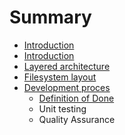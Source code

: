 # Summary

* [Introduction](README.md)
* [Introduction](docs/readme.md)
* [Layered architecture](docs/layered_architecture.md)
* [Filesystem layout](docs/filesystem-layout.md)
* [Development proces](docs/development_proces.md)
   * [Definition of Done](docs/development-proces/definition_of_done.md)
   * Unit testing
   * Quality Assurance

